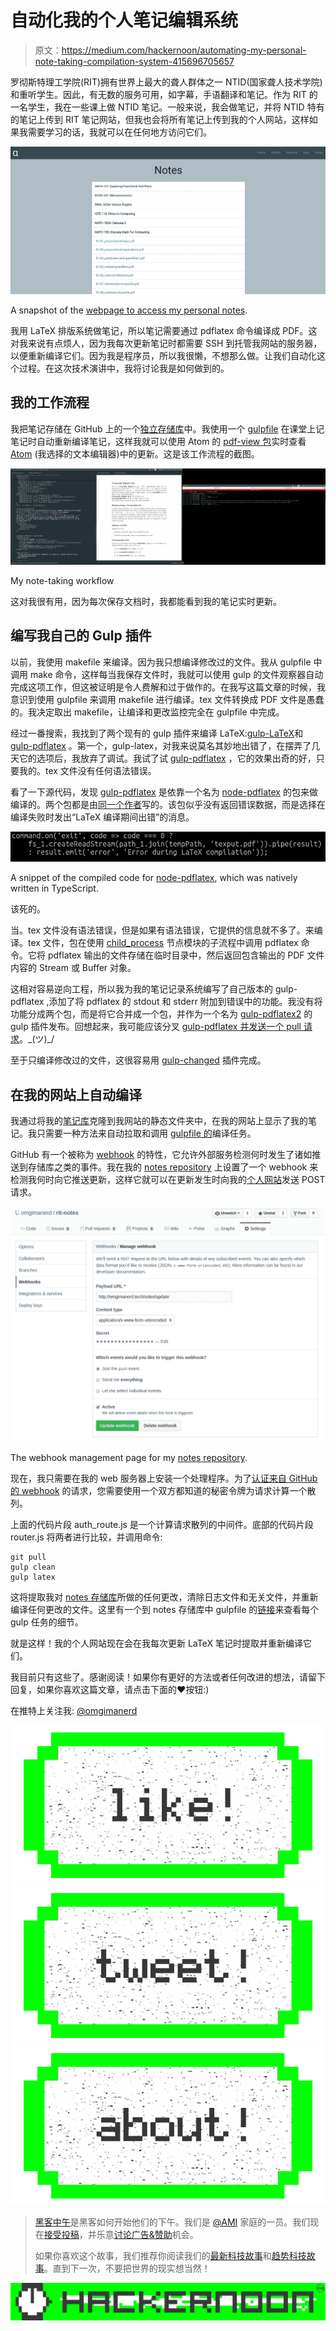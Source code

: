 # 自动化我的个人笔记编辑系统

> 原文：<https://medium.com/hackernoon/automating-my-personal-note-taking-compilation-system-415696705657>

罗彻斯特理工学院(RIT)拥有世界上最大的聋人群体之一 NTID(国家聋人技术学院)和重听学生。因此，有无数的服务可用，如字幕，手语翻译和笔记。作为 RIT 的一名学生，我在一些课上做 NTID 笔记。一般来说，我会做笔记，并将 NTID 特有的笔记上传到 RIT 笔记网站，但我也会将所有笔记上传到我的个人网站，这样如果我需要学习的话，我就可以在任何地方访问它们。

![](img/309cda64dd818b2165445fdff9db8825.png)

A snapshot of the [webpage to access my personal notes](http://omgimanerd.tech/notes).

我用 LaTeX 排版系统做笔记，所以笔记需要通过 pdflatex 命令编译成 PDF。这对我来说有点烦人，因为我每次更新笔记时都需要 SSH 到托管我网站的服务器，以便重新编译它们。因为我是程序员，所以我很懒，不想那么做。让我们自动化这个过程。在这次技术演讲中，我将讨论我是如何做到的。

## 我的工作流程

我把笔记存储在 GitHub 上的一个[独立存储库](https://github.com/omgimanerd/rit-notes)中。我使用一个 [gulpfile](https://github.com/omgimanerd/rit-notes/blob/master/gulpfile.js) 在课堂上记笔记时自动重新编译笔记，这样我就可以使用 Atom 的 [pdf-view 包](https://atom.io/packages/pdf-view)实时查看 [Atom](http://atom.io) (我选择的文本编辑器)中的更新。这是该工作流程的截图。

![](img/26cda9e0d135f7d4ea19680f6227f753.png)

My note-taking workflow

这对我很有用，因为每次保存文档时，我都能看到我的笔记实时更新。

## 编写我自己的 Gulp 插件

以前，我使用 makefile 来编译。因为我只想编译修改过的文件。我从 gulpfile 中调用 make 命令，这样每当我保存文件时，我就可以使用 gulp 的文件观察器自动完成这项工作，但这被证明是令人费解和过于做作的。在我写这篇文章的时候，我意识到使用 gulpfile 来调用 makefile 进行编译。tex 文件转换成 PDF 文件是愚蠢的。我决定取出 makefile，让编译和更改监控完全在 gulpfile 中完成。

经过一番搜索，我找到了两个现有的 gulp 插件来编译 LaTeX:[gulp-LaTeX](https://www.npmjs.com/package/gulp-latex)和 [gulp-pdflatex](https://www.npmjs.com/package/gulp-pdflatex) 。第一个，gulp-latex，对我来说莫名其妙地出错了，在摆弄了几天它的选项后，我放弃了调试。我试了试 [gulp-pdflatex](https://www.npmjs.com/package/gulp-pdflatex) ，它的效果出奇的好，只要我的。tex 文件没有任何语法错误。

看了一下源代码，发现 [gulp-pdflatex](https://www.npmjs.com/package/gulp-pdflatex) 是依靠一个名为 [node-pdflatex](https://www.npmjs.com/package/node-pdflatex) 的包来做编译的。两个包都是由[同一个作者](https://github.com/kube/)写的。该包似乎没有返回错误数据，而是选择在编译失败时发出“LaTeX 编译期间出错”的消息。

![](img/59a1c267a93d69947218c3b0f438831a.png)

A snippet of the compiled code for [node-pdflatex](https://github.com/kube/node-pdflatex), which was natively written in TypeScript.

该死的。

当。tex 文件没有语法错误，但是如果有语法错误，它提供的信息就不多了。来编译。tex 文件，包在使用 [child_process](https://nodejs.org/api/child_process.html) 节点模块的子流程中调用 pdflatex 命令。它将 pdflatex 输出的文件存储在临时目录中，然后返回包含输出的 PDF 文件内容的 Stream 或 Buffer 对象。

这相对容易逆向工程，所以我为我的笔记记录系统编写了自己版本的 gulp-pdflatex ,添加了将 pdflatex 的 stdout 和 stderr 附加到错误中的功能。我没有将功能分成两个包，而是将它合并成一个包，并作为一个名为 [gulp-pdflatex2](https://www.npmjs.com/package/gulp-pdflatex2) 的 gulp 插件发布。回想起来，我可能应该分叉 [gulp-pdflatex 并发送一个 pull 请求](http://github.com/kube/gulp-pdflatex)。\_(ツ)_/

至于只编译修改过的文件，这很容易用 [gulp-changed](https://www.npmjs.com/package/gulp-changed) 插件完成。

## 在我的网站上自动编译

我通过将我的[笔记库](http://github.com/omgimanerd/rit-notes)克隆到我网站的静态文件夹中，在我的网站上显示了我的笔记。我只需要一种方法来自动拉取和调用 [gulpfile 的](https://github.com/omgimanerd/rit-notes/blob/master/gulpfile.js)编译任务。

GitHub 有一个被称为 [webhook](https://developer.github.com/webhooks/) 的特性，它允许外部服务检测何时发生了诸如推送到存储库之类的事件。我在我的 [notes repository](http://github.com/omgimanerd/rit-notes) 上设置了一个 webhook 来检测我何时向它推送更新，这样它就可以在更新发生时向我的[个人网站](http://omgimanerd.tech)发送 POST 请求。

![](img/b77f1959dfc1859c0ed69a3ac98610ee.png)

The webhook management page for my [notes repository](http://github.com/omgimanerd/rit-notes).

现在，我只需要在我的 web 服务器上安装一个处理程序。为了[认证来自 GitHub 的 webhook](https://developer.github.com/webhooks/securing/) 的请求，您需要使用一个双方都知道的秘密令牌为请求计算一个散列。

上面的代码片段 auth_route.js 是一个计算请求散列的中间件。底部的代码片段 router.js 将两者进行比较，并调用命令:

```
git pull
gulp clean
gulp latex
```

这将提取我对 [notes 存储库](http://github.com/omgimanerd/rit-notes)所做的任何更改，清除日志文件和无关文件，并重新编译任何更改的文件。这里有一个到 notes 存储库中 gulpfile 的[链接](https://github.com/omgimanerd/rit-notes/blob/master/gulpfile.js)来查看每个 gulp 任务的细节。

就是这样！我的个人网站现在会在我每次更新 LaTeX 笔记时提取并重新编译它们。

我目前只有这些了。感谢阅读！如果你有更好的方法或者任何改进的想法，请留下回复，如果你喜欢这篇文章，请点击下面的❤按钮:)

在推特上关注我: [@omgimanerd](http://twitter.com/omgimanerd)

[![](img/50ef4044ecd4e250b5d50f368b775d38.png)](http://bit.ly/HackernoonFB)[![](img/979d9a46439d5aebbdcdca574e21dc81.png)](https://goo.gl/k7XYbx)[![](img/2930ba6bd2c12218fdbbf7e02c8746ff.png)](https://goo.gl/4ofytp)

> [黑客中午](http://bit.ly/Hackernoon)是黑客如何开始他们的下午。我们是 [@AMI](http://bit.ly/atAMIatAMI) 家庭的一员。我们现在[接受投稿](http://bit.ly/hackernoonsubmission)，并乐意[讨论广告&赞助](mailto:partners@amipublications.com)机会。
> 
> 如果你喜欢这个故事，我们推荐你阅读我们的[最新科技故事](http://bit.ly/hackernoonlatestt)和[趋势科技故事](https://hackernoon.com/trending)。直到下一次，不要把世界的现实想当然！

![](img/be0ca55ba73a573dce11effb2ee80d56.png)